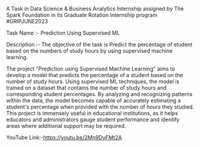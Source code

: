 A Task in Data Science & Business Analytics Internship assigned by The Spark Foundation in its Graduate Rotation Internship program #GRIPJUNE2023

Task Name :- Prediction Using Supervised ML

Description :- The objective of the task is Predict the percentage of student based on the numbers of study hours by using supervised machine learning.

The project "Prediction using Supervised Machine Learning" aims to develop a model that predicts the percentage of a student based on the number of study hours. Using supervised ML techniques, the model is trained on a dataset that contains the number of study hours and corresponding student percentages. By analyzing and recognizing patterns within the data, the model becomes capable of accurately estimating a student's percentage when provided with the number of hours they studied. This project is immensely useful in educational institutions, as it helps educators and administrators gauge student performance and identify areas where additional support may be required.

YouTube Link:-https://youtu.be/2Mn9DyFMt2A
